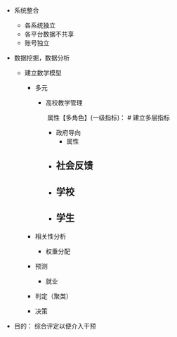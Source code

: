 - 系统整合

  - 各系统独立
  - 各平台数据不共享
  - 账号独立

- 数据挖掘，数据分析

  - 建立数学模型

    - 多元

      - 高校教学管理

        ​	属性【多角色】(一级指标)：	 # 建立多层指标

        - 政府导向
          - 属性
        - 社会反馈
          - 
        - 学校
          - 
        - 学生
          - 

    - 相关性分析

      - 权重分配

    - 预测

      - 就业

    - 判定（聚类）

    - 决策

- 目的： 综合评定以便介入干预

